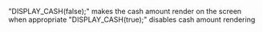 "DISPLAY_CASH(false);" makes the cash amount render on the screen when appropriate
"DISPLAY_CASH(true);" disables cash amount rendering